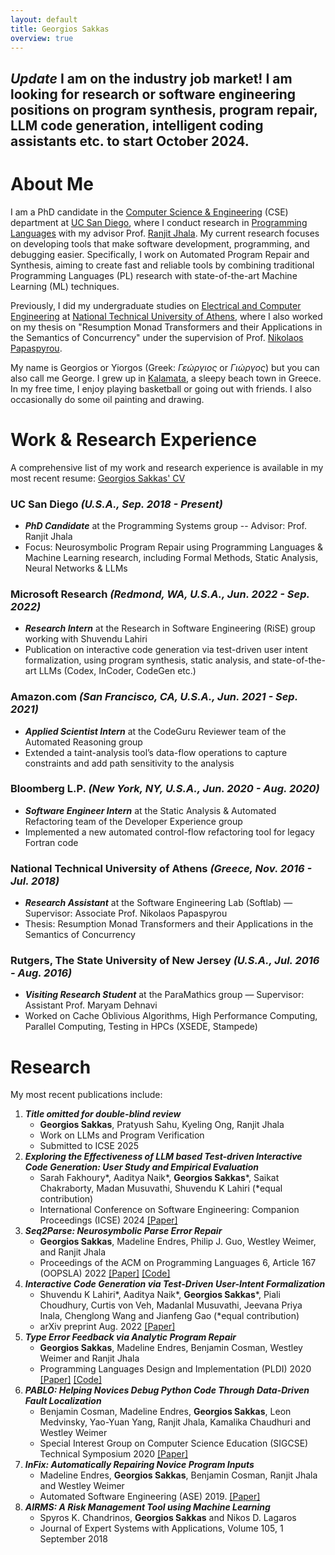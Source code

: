 ```yaml
---
layout: default
title: Georgios Sakkas
overview: true
---
```


## _**Update**_ I am on the industry job market! I am looking for research or software engineering positions on program synthesis, program repair, LLM code generation, intelligent coding assistants etc. to start October 2024.

# About Me

I am a PhD candidate in the [Computer Science & Engineering](https://cse.ucsd.edu/) (CSE) department at [UC San Diego](https://ucsd.edu/), where I conduct research in [Programming Languages](https://cseweb.ucsd.edu/groups/progsys/) with my advisor Prof. [Ranjit Jhala](http://ranjitjhala.github.io/). My current research focuses on developing tools that make software development, programming, and debugging easier. Specifically, I work on Automated Program Repair and Synthesis, aiming to create fast and reliable tools by combining traditional Programming Languages (PL) research with state-of-the-art Machine Learning (ML) techniques.

Previously, I did my undergraduate studies on [Electrical and Computer Engineering](https://www.ece.ntua.gr/en) at [National Technical University of Athens](https://www.ntua.gr/en/), where I also worked on my thesis on "Resumption Monad Transformers and their Applications in the Semantics of Concurrency" under the supervision of Prof. [Nikolaos Papaspyrou](http://www.softlab.ntua.gr/~nickie/).

My name is Georgios or Yiorgos (Greek: *Γεώργιος* or *Γιώργος*) but you can also call me George. I grew up in [Kalamata](https://en.wikipedia.org/wiki/Kalamata), a sleepy beach town in Greece. In my free time, I enjoy playing basketball or going out with friends. I also occasionally do some oil painting and drawing.

# Work & Research Experience
A comprehensive list of my work and research experience is available in my most recent resume: [Georgios Sakkas' CV](assets/Georgios_Sakkas_CV.pdf)

### __UC San Diego__ *(U.S.A., Sep. 2018 - Present)*
- *__PhD Candidate__* at the Programming Systems group -- Advisor: Prof. Ranjit Jhala
- Focus: Neurosymbolic Program Repair using Programming Languages & Machine Learning research, including Formal Methods, Static Analysis, Neural Networks & LLMs

### __Microsoft Research__ *(Redmond, WA, U.S.A., Jun. 2022 - Sep. 2022)*
- *__Research Intern__* at the Research in Software Engineering (RiSE) group working with Shuvendu Lahiri
- Publication on interactive code generation via test-driven user intent formalization, using program synthesis, static analysis, and state-of-the-art LLMs (Codex, InCoder, CodeGen etc.)

### __Amazon.com__ *(San Francisco, CA, U.S.A., Jun. 2021 - Sep. 2021)*
- *__Applied Scientist Intern__* at the CodeGuru Reviewer team of the Automated Reasoning group
- Extended a taint-analysis tool’s data-flow operations to capture constraints and add path sensitivity to the analysis

### __Bloomberg L.P.__ *(New York, NY, U.S.A., Jun. 2020 - Aug. 2020)*
- *__Software Engineer Intern__* at the Static Analysis & Automated Refactoring team of the Developer Experience group
- Implemented a new automated control-flow refactoring tool for legacy Fortran code

### __National Technical University of Athens__ *(Greece, Nov. 2016 - Jul. 2018)*
- *__Research Assistant__* at the Software Engineering Lab (Softlab) — Supervisor: Associate Prof. Nikolaos Papaspyrou
- Thesis: Resumption Monad Transformers and their Applications in the Semantics of Concurrency

### __Rutgers, The State University of New Jersey__ *(U.S.A., Jul. 2016 - Aug. 2016)*
- *__Visiting Research Student__* at the ParaMathics group — Supervisor: Assistant Prof. Maryam Dehnavi
- Worked on Cache Oblivious Algorithms, High Performance Computing, Parallel Computing, Testing in HPCs (XSEDE, Stampede)

# Research
My most recent publications include:

1. *__Title omitted for double-blind review__*
    - __Georgios Sakkas__, Pratyush Sahu, Kyeling Ong, Ranjit Jhala
    - Work on LLMs and Program Verification
    - Submitted to ICSE 2025
2. *__Exploring the Effectiveness of LLM based Test-driven Interactive Code Generation: User Study and Empirical Evaluation__*
    - Sarah Fakhoury*, Aaditya Naik*, __Georgios Sakkas__\*, Saikat Chakraborty, Madan Musuvathi, Shuvendu K Lahiri (\*equal contribution)
    - International Conference on Software Engineering: Companion Proceedings (ICSE) 2024 [[Paper]](assets/ticoder_icse_2024.pdf)
3. *__Seq2Parse: Neurosymbolic Parse Error Repair__*
    - __Georgios Sakkas__, Madeline Endres, Philip J. Guo, Westley Weimer, and Ranjit Jhala
    - Proceedings of the ACM on Programming Languages 6, Article 167 (OOPSLA) 2022 [[Paper]](assets/seq2parse_ooplsa_2022.pdf) [[Code]](https://github.com/gsakkas/seq2parse)
4. *__Interactive Code Generation via Test-Driven User-Intent Formalization__*
    - Shuvendu K Lahiri*, Aaditya Naik*, __Georgios Sakkas__\*, Piali Choudhury, Curtis von Veh, Madanlal Musuvathi, Jeevana Priya Inala, Chenglong Wang and Jianfeng Gao (\*equal contribution)
    - arXiv preprint Aug. 2022 [[Paper]](https://arxiv.org/pdf/2208.05950.pdf)
5. *__Type Error Feedback via Analytic Program Repair__*
    - __Georgios Sakkas__, Madeline Endres, Benjamin Cosman, Westley Weimer and Ranjit Jhala
    - Programming Languages Design and Implementation (PLDI) 2020 [[Paper]](assets/rite_pldi_2020.pdf) [[Code]](https://github.com/gsakkas/rite)
6. *__PABLO: Helping Novices Debug Python Code Through Data-Driven Fault Localization__*
    - Benjamin Cosman, Madeline Endres, __Georgios Sakkas__, Leon Medvinsky, Yao-Yuan Yang, Ranjit Jhala, Kamalika Chaudhuri and Westley Weimer
    - Special Interest Group on Computer Science Education (SIGCSE) Technical Symposium 2020 [[Paper]](http://yyyang.me/docs/paper/BC20pablo.pdf)
7. *__InFix: Automatically Repairing Novice Program Inputs__*
    - Madeline Endres, __Georgios Sakkas__, Benjamin Cosman, Ranjit Jhala and Westley Weimer
    - Automated Software Engineering (ASE) 2019. [[Paper]](https://web.eecs.umich.edu/~weimerw/p/weimer-ase2019-infix.pdf)
8. *__AIRMS: A Risk Management Tool using Machine Learning__*
    - Spyros K. Chandrinos, __Georgios Sakkas__ and Nikos D. Lagaros
    - Journal of Expert Systems with Applications, Volume 105, 1 September 2018